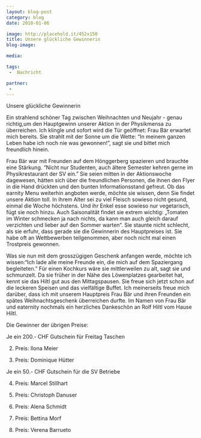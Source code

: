 ```yaml
---
layout: blog-post
category: blog
date: 2010-01-06

image: http://placehold.it/452x150
title: Unsere glückliche Gewinnerin  
blog-image: 

media: 

tags:
 -  Nachricht

partner:
 -  
---
```


 Unsere glückliche Gewinnerin

Ein strahlend schöner Tag zwischen Weihnachten und Neujahr - genau richtig,um den Hauptgewinn unserer Aktion in der Physikmensa zu überreichen. Ich klingle und sofort wird die Tür geöffnet: Frau Bär erwartet mich bereits. Sie strahlt mit der Sonne um die Wette: “In meinem ganzen Leben habe ich noch nie was gewonnen!”, sagt sie und bittet mich freundlich hinein.

Frau Bär war mit Freunden auf dem Hönggerberg spazieren und brauchte eine Stärkung. “Nicht nur Studenten, auch ältere Semester kehren gerne im Physikrestaurant der SV ein.”  Sie seien mitten in der Aktionswoche dagewesen, hätten sich über die freundlichen Personen, die ihnen den Flyer in die Hand drückten und den bunten Informationsstand gefreut. Ob das earnity Menu weiterhin angboten werde, möchte sie wissen, denn Sie findet unsere Aktion toll. In ihrem Alter sei zu viel Fleisch sowieso nicht gesund, einmal die Woche höchstens. Und ihr Enkel esse sowieso nur vegetarisch, fügt sie noch hinzu. Auch Saisonalität findet sie extrem wichtig: „Tomaten im Winter schmecken ja nach nichts, da kann man auch gleich darauf verzichten und lieber auf den Sommer warten“. Sie staunte nicht schlecht, als sie erfuhr, dass gerade sie die Gewinnerin des Hauptpreises ist. Sie habe oft an Wettbewerben teilgenommen, aber noch nicht mal einen Trostpreis gewonnen.

Was sie nun mit dem grosszügigen Geschenk anfangen werde, möchte ich wissen:“Ich lade alle meine Freunde ein, die mich auf dem Spaziergang begleiteten.” Für einen Kochkurs wäre sie mittlerweilen zu alt, sagt sie und schmunzelt. Da sie früher in der Nähe des Löwenplatzes  gearbeitet hat, kennt sie das Hiltl gut aus den Mittagspausen. Sie freue sich jetzt schon auf die leckeren Speisen und das vielfältige Buffet. Ich meinerseits freue mich darüber, dass ich mit unserem Hauptpreis Frau Bär und ihren Freunden ein spätes Weihnachtsgeschenk überreichen durfte. Im Namen von Frau Bär und eaternity nochmals ein herzliches Dankeschön an Rolf Hiltl vom Hause Hiltl.


Die Gewinner der übrigen Preise:

Je ein 200.- CHF Gutschein für Freitag Taschen

2. Preis: Ilona Meier

3. Preis: Dominique Hütter

 

Je ein 50.- CHF Gutschein für die SV Betriebe

4. Preis: Marcel Stillhart

5. Preis: Christoph Danuser

6. Preis: Alena Schmidt

7. Preis: Bettina Morf

8. Preis: Verena Barrueto
